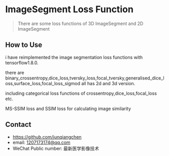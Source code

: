 # ImageSegment Loss Function
> There are some loss functions of 3D ImageSegment and 2D ImageSegment

## How to Use
i have reimplemented the image segmentation loss functions with tensorflow1.8.0.

there are binary_crossentropy,dice_loss,tversky_loss,focal_tversky,generalised_dice_loss,surface_loss,focal_loss_sigmod all has 2d and 3d version.

including categorical loss functions of crossentropy,dice_loss,focal_loss etc.

MS-SSIM loss and SSIM loss for calculating image similarity

## Contact
* https://github.com/junqiangchen
* email: 1207173174@qq.com
* WeChat Public number: 最新医学影像技术

